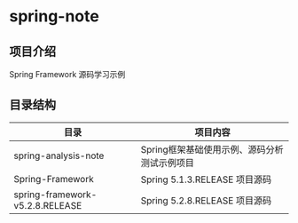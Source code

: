 # spring-note
## 项目介绍

Spring Framework 源码学习示例

## 目录结构

| 目录                            | 项目内容                                     |
| ------------------------------- | -------------------------------------------- |
| spring-analysis-note            | Spring框架基础使用示例、源码分析测试示例项目 |
| Spring-Framework                | Spring 5.1.3.RELEASE 项目源码                |
| spring-framework-v5.2.8.RELEASE | Spring 5.2.8.RELEASE 项目源码                |

